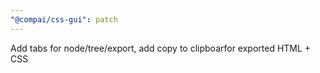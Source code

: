 ```yaml
---
"@compai/css-gui": patch
---
```


Add tabs for node/tree/export, add copy to clipboarfor exported HTML + CSS
